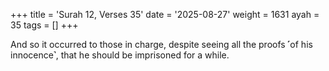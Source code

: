 +++
title = 'Surah 12, Verses 35'
date = '2025-08-27'
weight = 1631
ayah = 35
tags = []
+++

And so it occurred to those in charge, despite seeing all the proofs ˹of his innocence˺, that he should be imprisoned for a while. 